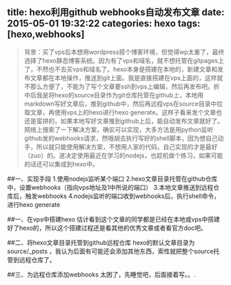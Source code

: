 title: hexo利用github webhooks自动发布文章
date: 2015-05-01 19:32:22
categories: hexo
tags: [hexo,webhooks]
---
>背景：买了vps后本想用wordpress搭个博客环境，但觉得wp太重了，最终选择了hexo静态博客系统。因为有了vps和域名，就不想托管在gitpages上了，不然也不去买vps和域名了。hexo本身是搭建在本地的，新建文章和发布文章都在本地操作，推送到git上面。我是直接搭建在vps上面的，这样就不那么方便了，不能为了写个文章要ssh到vps上编辑，然后再发布吧。折中后我是将hexo的source目录作为git仓库托管在github上，本地用markdown写好文章后，推到github中，然后再远程vps在source目录中拉取文章，再使用vps上的hexo进行hexo generate。这样子看来发个文章也还是蛮拼的，如果本地写好文章推到github上后，能自动发布文章就好了。网络上搜索了一下解决方案，确实可以实现，大多方法是用python监听github发的webhooks请求，然哦胡去执行写好的shell脚本，因为想自己动手，所以就只能使用解决方案，不想用人家的代码，自己实现的才是最好（zuo）的。遂决定使用最近在学习的nodejs，也趁机做个练习，如果可能的话还可以集成到hexo中。

##一、实现手段
1.使用nodejs监听某个端口
2.hexo文章目录托管在github仓库中，设置webhooks（指向vps地址及1中所说的端口）
3.本地文章推送到远程仓库后，触发webhooks
4.nodejs监听的端口收到webhooks后，执行shell命令，进行hexo generate

##一、在vps中搭建hexo
估计看到这个文章的同学都是已经在本地或vps中搭建好了hexo的，所以这个搭建过程还是看其他的优秀文章或者看官方doc吧。

##二、将hexo文章目录托管到github远程仓库
hexo的默认文章目录为source/_posts ，我认为后面有可能还会添加其他东西，索性就把整个source托管到远程仓库了。

##三、为远程仓库添加webhooks
太困了，先睡觉吧，后面接着写。。.
